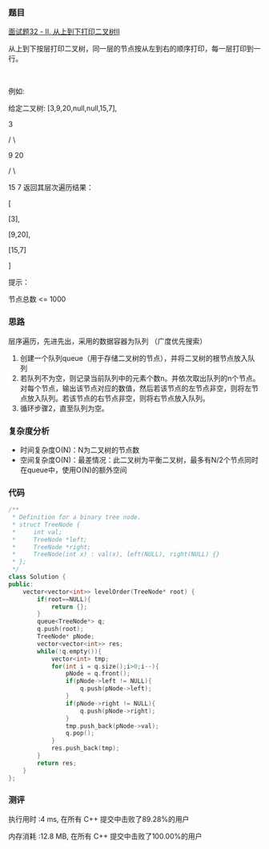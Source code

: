 ### 题目
[面试题32 - II. 从上到下打印二叉树II](https://leetcode-cn.com/problems/cong-shang-dao-xia-da-yin-er-cha-shu-ii-lcof/)

从上到下按层打印二叉树，同一层的节点按从左到右的顺序打印，每一层打印到一行。

 

例如:

给定二叉树: [3,9,20,null,null,15,7],

  3 
  
   / \\  
   
  9  20  
  
   /  \\  
   
 15   7
返回其层次遍历结果：

[

  [3],
  
  [9,20],
  
  [15,7]
  
]
 

提示：

节点总数 <= 1000

 
 
### 思路
层序遍历，先进先出，采用的数据容器为队列  （广度优先搜索）
1. 创建一个队列queue（用于存储二叉树的节点），并将二叉树的根节点放入队列
2. 若队列不为空，则记录当前队列中的元素个数n。并依次取出队列的n个节点。对每个节点，输出该节点对应的数值，然后若该节点的左节点非空，则将左节点放入队列。若该节点的右节点非空，则将右节点放入队列。
3. 循环步骤2，直至队列为空。

### 复杂度分析
- 时间复杂度O(N)：N为二叉树的节点数
- 空间复杂度O(N)：最差情况：此二叉树为平衡二叉树，最多有N/2个节点同时在queue中，使用O(N)的额外空间

### 代码
```cpp
/**
 * Definition for a binary tree node.
 * struct TreeNode {
 *     int val;
 *     TreeNode *left;
 *     TreeNode *right;
 *     TreeNode(int x) : val(x), left(NULL), right(NULL) {}
 * };
 */
class Solution {
public:
    vector<vector<int>> levelOrder(TreeNode* root) {
        if(root==NULL){
            return {};
        }
        queue<TreeNode*> q;
        q.push(root);
        TreeNode* pNode;
        vector<vector<int>> res;
        while(!q.empty()){
            vector<int> tmp;
            for(int i = q.size();i>0;i--){
                pNode = q.front();
                if(pNode->left != NULL){
                    q.push(pNode->left);
                }
                if(pNode->right != NULL){
                    q.push(pNode->right);
                }
                tmp.push_back(pNode->val);
                q.pop();
            }
            res.push_back(tmp);
        }
        return res;
    }
};
```
### 测评

执行用时 :4 ms, 在所有 C++ 提交中击败了89.28%的用户

内存消耗 :12.8 MB, 在所有 C++ 提交中击败了100.00%的用户


